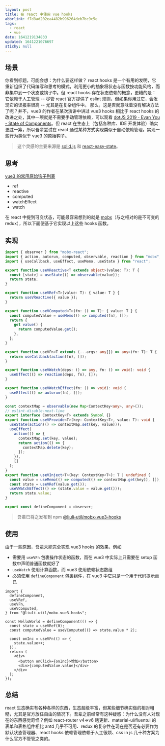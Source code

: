 ```yaml
---
layout: post
title: 在 react 中使用 vue hooks
abbrlink: f7d8ad202ea4482b996264deb7bc9c5e
tags:
  - react
  - vue
date: 1641219134833
updated: 1641221076697
sticky: null
---
```


## 场景

你看到标题，可能会想：为什么要这样做？
react hooks 是一个有用的发明，它重新组织了代码编写和思考的模式，利用更小的抽象将状态与函数按功能风格，而非集中到一个状态或钩子中。但 react hooks 存在状态依赖的概念，更糟的是：它依赖于人工管理 -- 尽管 react 官方提供了 eslint 规则，但如果你用过它，会发现它的误报率很高 -- 尤其是在复杂组件中。
那么，这是否就意味着没有解决方法了呢？并不，vue3 的作者在某次演讲中讲过 vue3 hooks 相比于 react hooks 的改进之处，其中一项就是不需要手动管理依赖，可以观看 [dotJS 2019 - Evan You - State of Components](https://www.youtube.com/watch?v=bOdfo5SmQc8)。但 react 在生态上（包括各种库、IDE 开发体验）确实更胜一筹，所以吾辈尝试在 react 通过某种方式实现类似于自动依赖管理，实现一些行为类似于 vue3 的原始钩子。

> 这个灵感的主要来源是 [solid.js](https://www.solidjs.com/) 和 [react-easy-state](https://github.com/RisingStack/react-easy-state#local-stores-in-function-components)。

## 思考

[vue3 的常用原始钩子列表](https://v3.cn.vuejs.org/api/reactivity-api.html)

- ref
- reactive
- computed
- watchEffect
- watch

在 react 中提到可变状态，可能最容易想到的就是 [mobx](https://mobx.js.org/)（与之相对的是不可变的 redux），所以下面便基于它实现以上这些 hooks 函数。

## 实现

```ts
import { observer } from "mobx-react";
import { action, autorun, computed, observable, reaction } from "mobx";
import { useCallback, useEffect, useMemo, useState } from "react";

export function useVReactive<T extends object>(value: T): T {
  const [state] = useState(() => observable(value));
  return state;
}

export function useVRef<T>(value: T): { value: T } {
  return useVReactive({ value });
}

export function useVComputed<T>(fn: () => T): { value: T } {
  const computedValue = useMemo(() => computed(fn), []);
  return {
    get value() {
      return computedValue.get();
    },
  };
}

export function useVFn<T extends (...args: any[]) => any>(fn: T): T {
  return useCallback(action(fn), []);
}

export function useVWatch(deps: () => any, fn: () => void): void {
  useEffect(() => reaction(deps, fn), []);
}

export function useVWatchEffect(fn: () => void): void {
  useEffect(() => autorun(fn), []);
}

const contextMap = observable(new Map<ContextKey<any>, any>());
// eslint-disable-next-line
export interface ContextKey<T> extends Symbol {}
export function useVProvide<T>(key: ContextKey<T>, value: T): void {
  useState(action(() => contextMap.set(key, value)));
  useEffect(
    action(() => {
      contextMap.set(key, value);
      return action(() => {
        contextMap.delete(key);
      });
    }),
    []
  );
}
export function useVInject<T>(key: ContextKey<T>): T | undefined {
  const value = useMemo(() => computed(() => contextMap.get(key)), []);
  const state = useVRef(value.get());
  useVWatchEffect(() => (state.value = value.get()));
  return state.value;
}

export const defineComponent = observer;
```

> 吾辈已将之发布到 npm [@liuli-util/mobx-vue3-hooks](https://www.npmjs.com/package/@liuli-util/mobx-vue3-hooks)

## 使用

由于一些原因，吾辈未能完全实现 vue3 hooks 的效果，例如

- 需要用 `useVFn` 包裹操作状态的函数，而在 vue3 中实际上只需要在 setup 函数中声明普通函数就好了
- `useWatch` 使用计算函数，而 vue3 使用依赖状态数组
- 必须使用 `defineComponent` 包裹组件，在 vue3 中它只是一个用于代码提示而已

```tsx
import {
  defineComponent,
  useVRef,
  useVFn,
  useVComputed,
} from "@liuli-util/mobx-vue3-hooks";

const HelloWorld = defineComponent(() => {
  const state = useVRef(0);
  const computedValue = useVComputed(() => state.value * 2);

  const onInc = useVFn(() => {
    state.value++;
  });
  return (
    <div>
      <button onClick={onInc}>增加</button>
      <div>{computedValue.value}</div>
    </div>
  );
});
```

## 总结

react 生态确实有各种各样的东西，生态超级丰富，但某些细节确实做的相对粗糙，尤其是官方放任自由的情况下。吾辈之前经常有这种疑惑：为什么没有人对现在的东西感觉奇怪？例如 react-router v4=>v6 瞎更新、material-ui/fluentui 的表单和表格组件相比 antd 几乎不可用、redux 的复杂性在现在是否还有必要作为默认状态管理器、react hooks 依赖管理依赖于人工很烦、css in js 几十种方案为什么官方不管管之类的。
